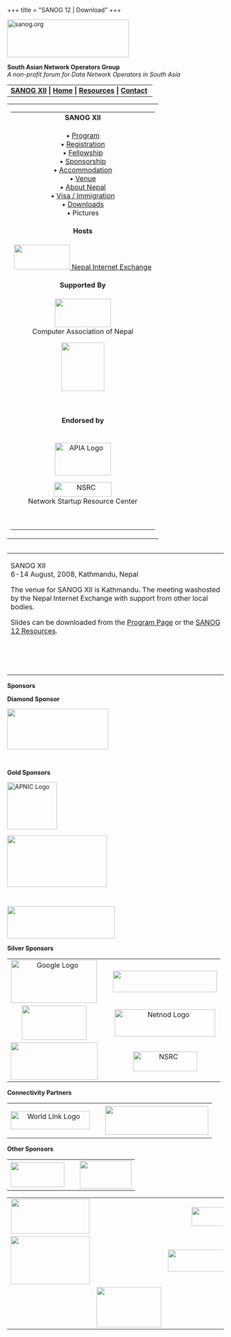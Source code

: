 +++
title = "SANOG 12 | Download"
+++

[<img src="../images/logo.jpg" width="283" height="88" alt="sanog.org" />](../index.html)

**South Asian Network Operators Group**  
*A non-profit forum for Data Network Operators in South Asia*

<table width="760" data-border="0" data-cellspacing="0" data-cellpadding="0">
<tbody>
<tr class="odd">
<td><strong><a href="index.html">SANOG XII</a></strong> <strong>| <a href="../index.html">Home</a> | <a href="../resources/index.html">Resources</a> | <a href="../contact.htm">Contact</a> </strong></td>
</tr>
</tbody>
</table>

<table width="100%" data-border="0" data-cellspacing="0" data-cellpadding="8">
<colgroup>
<col style="width: 100%" />
</colgroup>
<tbody>
<tr class="odd">
<td><table width="100%" data-border="0" data-cellspacing="2" data-cellpadding="0">
<colgroup>
<col style="width: 100%" />
</colgroup>
<tbody>
<tr class="odd">
<td style="text-align: center;"><strong>SANOG XII</strong></td>
</tr>
<tr class="even">
<td style="text-align: center;"><p>• <a href="program.htm">Program</a><br />
• <a href="registration.htm">Registration</a><br />
• <a href="fellowship.htm">Fellowship</a><br />
• <a href="sponsorship.htm">Sponsorship</a><br />
• <a href="accommodation.htm">Accommodation</a><br />
• <a href="venue.htm">Venue</a><br />
• <a href="country.htm">About Nepal</a><br />
• <a href="visa.htm">Visa / Immigration</a><br />
• <a href="downloads.htm">Downloads</a><br />
• Pictures</p></td>
</tr>
<tr class="odd">
<td style="text-align: center;"><strong>Hosts</strong></td>
</tr>
<tr class="even">
<td style="text-align: center;"><div data-align="center">
<p><a href="http://www.npix.net.np/"><img src="../sanog4/images/npixlogo.jpg" width="130" height="58" /> Nepal Internet Exchange</a></p>
</div></td>
</tr>
<tr class="odd">
<td style="text-align: center;"><strong>Supported By</strong></td>
</tr>
<tr class="even">
<td style="text-align: center;"><p><a href="http://www.can.org.np/"><img src="../sanog4/images/canlogo.jpg" width="130" height="66" /></a><br />
<span class="style1">Computer Association of Nepal </span></p>
<p><a href="http://www.ispan.net.np/"><img src="../sanog4/images/ispan.gif" width="100" height="113" /></a></p>
<p> </p></td>
</tr>
<tr class="odd">
<td style="text-align: center;"><strong>Endorsed by</strong></td>
</tr>
<tr class="even">
<td style="text-align: center;"><p><br />
<a href="http://www.apia.org/"><img src="../sanog4/images/apialogo.gif" width="130" height="76" alt="APIA Logo" /></a></p>
<p><a href="http://www.nsrc.org/"><img src="../sanog4/images/nsrc-logo.gif" width="134" height="34" alt="NSRC" /></a><br />
Network Startup Resource Center</p>
<p> </p></td>
</tr>
</tbody>
</table></td>
</tr>
</tbody>
</table>

<img src="../images/1pxt.gif" width="1" height="1" />

<table width="100%" data-border="0" data-cellspacing="0" data-cellpadding="10">
<colgroup>
<col style="width: 100%" />
</colgroup>
<tbody>
<tr class="odd">
<td><p>SANOG XII<br />
6-14 August, 2008, Kathmandu, Nepal</p>
<p>The venue for SANOG XII is Kathmandu. The meeting washosted by the Nepal Internet Exchange with support from other local bodies.<br />
</p>
<p>Slides can be downloaded from the <a href="program.htm">Program Page</a> or the <a href="../resources/sanog12/index.html">SANOG 12 Resources</a>.</p>
<p> </p>
<p> </p></td>
</tr>
</tbody>
</table>

**Sponsors**

**Diamond Sponsor**

[<img src="images/isoc-logo.GIF" width="235" height="95" />](http://www.isoc.org)

 

**Gold Sponsors**

[<img src="../sanog4/images/apniclogo.jpg" width="116" height="110" alt="APNIC Logo" />](http://www.apnic.net/)

<img src="images/logo_cisco.gif" width="232" height="120" />

 

[<img src="images/opnet.jpg" width="250" height="75" />](http://www.opnet.com)

**Silver Sponsors**

<table width="599">
<tbody>
<tr class="odd">
<td style="text-align: center;"><a href="http://www.google.com"><img src="images/google_layered.jpg" width="200" height="100" alt="Google Logo" /></a></td>
<td style="text-align: center;"> </td>
<td style="text-align: center;"><a href="http://www.juniper.net"><img src="../sanog10/images/juniper.gif" width="242" height="50" /></a></td>
</tr>
<tr class="even">
<td style="text-align: center;"><a href="http://www.equinix.com"><img src="images/equinix-logo.gif" width="150" height="80" /></a></td>
<td style="text-align: center;"> </td>
<td style="text-align: center;"><a href="http://www.wlink.com.np"></a><a href="http://www.netnod.se"><img src="images/netnod.jpg" width="234" height="63" alt="Netnod Logo" /></a></td>
</tr>
<tr class="odd">
<td style="text-align: center;"><a href="http://www.ntt.com.hk"><img src="images/ntt-logo.jpg" width="202" height="87" /></a></td>
<td style="text-align: center;"> </td>
<td style="text-align: center;"><a href="http://www.wlink.com.np"></a><a href="http://www.nsrc.org/"><img src="../sanog4/images/nsrc-logo.gif" width="149" height="46" alt="NSRC" /></a></td>
</tr>
</tbody>
</table>

**Connectivity Partners**

<table width="616">
<tbody>
<tr class="odd">
<td style="text-align: center;"><p><a href="http://www.wlink.com.np"><img src="images/wlinklogo.gif" width="184" height="42" alt="World LInk Logo" /></a></p></td>
<td style="text-align: center;"> </td>
<td style="text-align: center;"><a href="http://www.subisu.net.np"><img src="images/subisu-logo.gif" width="240" height="67" /></a></td>
</tr>
</tbody>
</table>

**Other Sponsors**

<table>
<tbody>
<tr class="odd">
<td style="text-align: center;"><a href="http://www.mos.com.np"><img src="images/moslogo.jpg" width="125" height="58" /></a></td>
<td style="text-align: center;"> </td>
<td style="text-align: center;"><a href="http://www.nren.net.np"><img src="images/nren-logo.jpg" width="120" height="65" /></a></td>
</tr>
</tbody>
</table>

<table width="616">
<tbody>
<tr class="odd">
<td style="text-align: center;"><img src="images/Prime-new-logo.jpg" width="182" height="81" /></td>
<td style="text-align: center;"> </td>
<td style="text-align: center;"><a href="http://www.pch.net"><img src="images/pchlogo.jpg" width="97" height="44" /></a></td>
</tr>
<tr class="even">
<td style="text-align: center;"><a href="http://www.sns.com.np"><img src="images/sastra_logo.jpg" width="184" height="112" /></a></td>
<td style="text-align: center;"> </td>
<td style="text-align: center;"><a href="http://www.vianet.net.np"><img src="images/vianet_final.jpg" width="206" height="51" /></a></td>
</tr>
<tr class="odd">
<td style="text-align: center;"> </td>
<td style="text-align: center;"><img src="images/dataspace-logo.jpg" width="150" height="94" /></td>
<td style="text-align: center;"> </td>
</tr>
</tbody>
</table>
